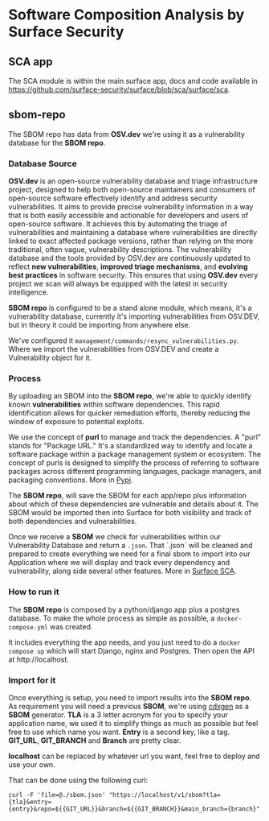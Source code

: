 # Software Composition Analysis by Surface Security  

## SCA app
The SCA module is within the main surface app, docs and code available in https://github.com/surface-security/surface/blob/sca/surface/sca.


## sbom-repo
The SBOM repo has data from **OSV.dev** we're using it as a vulnerability database for the **SBOM repo**.


### Database Source

**OSV.dev** is an open-source vulnerability database and triage infrastructure project, designed to help both open-source maintainers and consumers of open-source software effectively identify and address security vulnerabilities. It aims to provide precise vulnerability information in a way that is both easily accessible and actionable for developers and users of open-source software. It achieves this by automating the triage of vulnerabilities and maintaining a database where vulnerabilities are directly linked to exact affected package versions, rather than relying on the more traditional, often vague, vulnerability descriptions.
The vulnerability database and the tools provided by OSV.dev are continuously updated to reflect **new vulnerabilities**, **improved triage mechanisms**, and **evolving best practices** in software security. This ensures that using **OSV.dev** every project we scan will always be equipped with the latest in security intelligence.

**SBOM repo** is configured to be a stand alone module, which means, it's a vulnerability database, currently it's importing vulnerabilities from OSV.DEV, but in theory it could be importing from anywhere else.

We've configured it `management/commands/resync_vulnerabilities.py`. Where we import the vulnerabilities from OSV.DEV and create a Vulnerability object for it.


### Process

By uploading an SBOM into the **SBOM repo**, we're able to quickly identify known **vulnerabilities** within software dependencies. This rapid identification allows for quicker remediation efforts, thereby reducing the window of exposure to potential exploits.

We use the concept of **purl** to manage and track the dependencies. A "purl" stands for "Package URL." It's a standardized way to identify and locate a software package within a package management system or ecosystem. The concept of purls is designed to simplify the process of referring to software packages across different programming languages, package managers, and packaging conventions. More in [Pypi](https://pypi.org/project/packageurl-python/).

The **SBOM repo**, will save the SBOM for each app/repo plus information about which of these dependencies are vulnerable and details about it. The SBOM would be imported then into Surface for both visibility and track of both dependencies and vulnerabilities.

Once we receive a **SBOM** we check for vulnerabilities within our Vulnerability Database and return a `.json`. That ´.json` will be cleaned and prepared to create everything we need for a final sbom to import into our Application where we will display and track every dependency and vulnerability, along side several other features. More in [Surface SCA](https://github.com/surface-security/surface/sca).


### How to run it

The **SBOM repo** is composed by a python/django app plus a postgres database. To make the whole process as simple as possible, a `docker-compose.yml` was created.

It includes everything the app needs, and you just need to do a `docker compose up`  which will start Django, nginx and Postgres. Then open the API at http://localhost.


### Import for it 

Once everything is setup, you need to import results into the **SBOM repo**. 
As requirement you will need a previous **SBOM**, we're using [cdxgen](https://github.com/CycloneDX/cdxgen) as a **SBOM** generator. 
**TLA** is a 3 letter acronym for you to specify your application name, we used it to simplify things as much as possible but feel free to use which name you want.
**Entry** is a second key, like a tag. **GIT_URL**,  **GIT_BRANCH** and **Branch** are pretty clear.

**localhost** can be replaced by whatever url you want, feel free to deploy and use your own.

That can be done using the following curl:

`curl -F 'file=@./sbom.json' "https://localhost/v1/sbom?tla={tla}&entry={entry}&repo=${{GIT_URL}}&branch=${{GIT_BRANCH}}&main_branch={branch}"`

